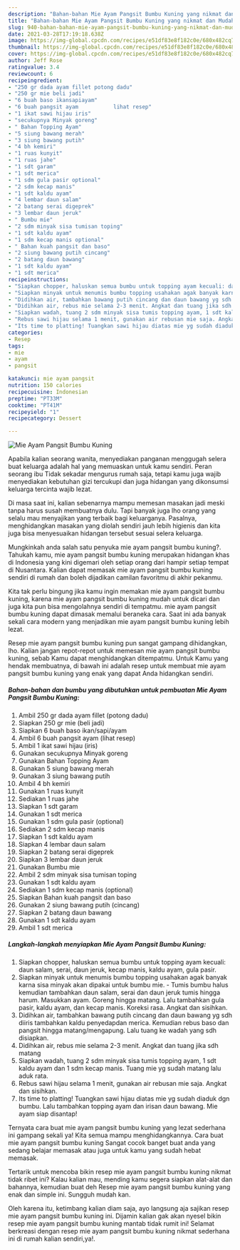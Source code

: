 ```yaml
---
description: "Bahan-bahan Mie Ayam Pangsit Bumbu Kuning yang nikmat dan Mudah Dibuat"
title: "Bahan-bahan Mie Ayam Pangsit Bumbu Kuning yang nikmat dan Mudah Dibuat"
slug: 940-bahan-bahan-mie-ayam-pangsit-bumbu-kuning-yang-nikmat-dan-mudah-dibuat
date: 2021-03-28T17:19:18.638Z
image: https://img-global.cpcdn.com/recipes/e51df83e8f182c0e/680x482cq70/mie-ayam-pangsit-bumbu-kuning-foto-resep-utama.jpg
thumbnail: https://img-global.cpcdn.com/recipes/e51df83e8f182c0e/680x482cq70/mie-ayam-pangsit-bumbu-kuning-foto-resep-utama.jpg
cover: https://img-global.cpcdn.com/recipes/e51df83e8f182c0e/680x482cq70/mie-ayam-pangsit-bumbu-kuning-foto-resep-utama.jpg
author: Jeff Rose
ratingvalue: 3.4
reviewcount: 6
recipeingredient:
- "250 gr dada ayam fillet potong dadu"
- "250 gr mie beli jadi"
- "6 buah baso ikansapiayam"
- "6 buah pangsit ayam           lihat resep"
- "1 ikat sawi hijau iris"
- "secukupnya Minyak goreng"
- " Bahan Topping Ayam"
- "5 siung bawang merah"
- "3 siung bawang putih"
- "4 bh kemiri"
- "1 ruas kunyit"
- "1 ruas jahe"
- "1 sdt garam"
- "1 sdt merica"
- "1 sdm gula pasir optional"
- "2 sdm kecap manis"
- "1 sdt kaldu ayam"
- "4 lembar daun salam"
- "2 batang serai digeprek"
- "3 lembar daun jeruk"
- " Bumbu mie"
- "2 sdm minyak sisa tumisan toping"
- "1 sdt kaldu ayam"
- "1 sdm kecap manis optional"
- " Bahan kuah pangsit dan baso"
- "2 siung bawang putih cincang"
- "2 batang daun bawang"
- "1 sdt kaldu ayam"
- "1 sdt merica"
recipeinstructions:
- "Siapkan chopper, haluskan semua bumbu untuk topping ayam kecuali: daun salam, serai, daun jeruk, kecap manis, kaldu ayam, gula pasir."
- "Siapkan minyak untuk menumis bumbu topping usahakan agak banyak karna sisa minyak akan dipakai untuk bumbu mie. Tumis bumbu halus kemudian tambahkan daun salam, serai dan daun jeruk tumis hingga harum. Masukkan ayam. Goreng hingga matang. Lalu tambahkan gula pasir, kaldu ayam, dan kecap manis. Koreksi rasa. Angkat dan sisihkan."
- "Didihkan air, tambahkan bawang putih cincang dan daun bawang yg sdh diiris tambahkan kaldu penyedapdan merica. Kemudian rebus baso dan pangsit hingga matang/mengapung. Lalu tuang ke wadah yang sdh disiapkan."
- "Didihkan air, rebus mie selama 2-3 menit. Angkat dan tuang jika sdh matang"
- "Siapkan wadah, tuang 2 sdm minyak sisa tumis topping ayam, 1 sdt kaldu ayam dan 1 sdm kecap manis. Tuang mie yg sudah matang lalu aduk rata."
- "Rebus sawi hijau selama 1 menit, gunakan air rebusan mie saja. Angkat dan sisihkan."
- "Its time to platting! Tuangkan sawi hijau diatas mie yg sudah diaduk dgn bumbu. Lalu tambahkan topping ayam dan irisan daun bawang. Mie ayam siap disantap!"
categories:
- Resep
tags:
- mie
- ayam
- pangsit

katakunci: mie ayam pangsit 
nutrition: 150 calories
recipecuisine: Indonesian
preptime: "PT33M"
cooktime: "PT41M"
recipeyield: "1"
recipecategory: Dessert

---
```



![Mie Ayam Pangsit Bumbu Kuning](https://img-global.cpcdn.com/recipes/e51df83e8f182c0e/680x482cq70/mie-ayam-pangsit-bumbu-kuning-foto-resep-utama.jpg)

Apabila kalian seorang wanita, menyediakan panganan menggugah selera buat keluarga adalah hal yang memuaskan untuk kamu sendiri. Peran seorang ibu Tidak sekadar mengurus rumah saja, tetapi kamu juga wajib menyediakan kebutuhan gizi tercukupi dan juga hidangan yang dikonsumsi keluarga tercinta wajib lezat.

Di masa  saat ini, kalian sebenarnya mampu memesan masakan jadi meski tanpa harus susah membuatnya dulu. Tapi banyak juga lho orang yang selalu mau menyajikan yang terbaik bagi keluarganya. Pasalnya, menghidangkan masakan yang diolah sendiri jauh lebih higienis dan kita juga bisa menyesuaikan hidangan tersebut sesuai selera keluarga. 



Mungkinkah anda salah satu penyuka mie ayam pangsit bumbu kuning?. Tahukah kamu, mie ayam pangsit bumbu kuning merupakan hidangan khas di Indonesia yang kini digemari oleh setiap orang dari hampir setiap tempat di Nusantara. Kalian dapat memasak mie ayam pangsit bumbu kuning sendiri di rumah dan boleh dijadikan camilan favoritmu di akhir pekanmu.

Kita tak perlu bingung jika kamu ingin memakan mie ayam pangsit bumbu kuning, karena mie ayam pangsit bumbu kuning mudah untuk dicari dan juga kita pun bisa mengolahnya sendiri di tempatmu. mie ayam pangsit bumbu kuning dapat dimasak memalui beraneka cara. Saat ini ada banyak sekali cara modern yang menjadikan mie ayam pangsit bumbu kuning lebih lezat.

Resep mie ayam pangsit bumbu kuning pun sangat gampang dihidangkan, lho. Kalian jangan repot-repot untuk memesan mie ayam pangsit bumbu kuning, sebab Kamu dapat menghidangkan ditempatmu. Untuk Kamu yang hendak membuatnya, di bawah ini adalah resep untuk membuat mie ayam pangsit bumbu kuning yang enak yang dapat Anda hidangkan sendiri.

<!--inarticleads1-->

##### Bahan-bahan dan bumbu yang dibutuhkan untuk pembuatan Mie Ayam Pangsit Bumbu Kuning:

1. Ambil 250 gr dada ayam fillet (potong dadu)
1. Siapkan 250 gr mie (beli jadi)
1. Siapkan 6 buah baso ikan/sapi/ayam
1. Ambil 6 buah pangsit ayam           (lihat resep)
1. Ambil 1 ikat sawi hijau (iris)
1. Gunakan secukupnya Minyak goreng
1. Gunakan  Bahan Topping Ayam
1. Gunakan 5 siung bawang merah
1. Gunakan 3 siung bawang putih
1. Ambil 4 bh kemiri
1. Gunakan 1 ruas kunyit
1. Sediakan 1 ruas jahe
1. Siapkan 1 sdt garam
1. Gunakan 1 sdt merica
1. Gunakan 1 sdm gula pasir (optional)
1. Sediakan 2 sdm kecap manis
1. Siapkan 1 sdt kaldu ayam
1. Siapkan 4 lembar daun salam
1. Siapkan 2 batang serai digeprek
1. Siapkan 3 lembar daun jeruk
1. Gunakan  Bumbu mie
1. Ambil 2 sdm minyak sisa tumisan toping
1. Gunakan 1 sdt kaldu ayam
1. Sediakan 1 sdm kecap manis (optional)
1. Siapkan  Bahan kuah pangsit dan baso
1. Gunakan 2 siung bawang putih (cincang)
1. Siapkan 2 batang daun bawang
1. Gunakan 1 sdt kaldu ayam
1. Ambil 1 sdt merica




<!--inarticleads2-->

##### Langkah-langkah menyiapkan Mie Ayam Pangsit Bumbu Kuning:

1. Siapkan chopper, haluskan semua bumbu untuk topping ayam kecuali: daun salam, serai, daun jeruk, kecap manis, kaldu ayam, gula pasir.
1. Siapkan minyak untuk menumis bumbu topping usahakan agak banyak karna sisa minyak akan dipakai untuk bumbu mie. - Tumis bumbu halus kemudian tambahkan daun salam, serai dan daun jeruk tumis hingga harum. Masukkan ayam. Goreng hingga matang. Lalu tambahkan gula pasir, kaldu ayam, dan kecap manis. Koreksi rasa. Angkat dan sisihkan.
1. Didihkan air, tambahkan bawang putih cincang dan daun bawang yg sdh diiris tambahkan kaldu penyedapdan merica. Kemudian rebus baso dan pangsit hingga matang/mengapung. Lalu tuang ke wadah yang sdh disiapkan.
1. Didihkan air, rebus mie selama 2-3 menit. Angkat dan tuang jika sdh matang
1. Siapkan wadah, tuang 2 sdm minyak sisa tumis topping ayam, 1 sdt kaldu ayam dan 1 sdm kecap manis. Tuang mie yg sudah matang lalu aduk rata.
1. Rebus sawi hijau selama 1 menit, gunakan air rebusan mie saja. Angkat dan sisihkan.
1. Its time to platting! Tuangkan sawi hijau diatas mie yg sudah diaduk dgn bumbu. Lalu tambahkan topping ayam dan irisan daun bawang. Mie ayam siap disantap!




Ternyata cara buat mie ayam pangsit bumbu kuning yang lezat sederhana ini gampang sekali ya! Kita semua mampu menghidangkannya. Cara buat mie ayam pangsit bumbu kuning Sangat cocok banget buat anda yang sedang belajar memasak atau juga untuk kamu yang sudah hebat memasak.

Tertarik untuk mencoba bikin resep mie ayam pangsit bumbu kuning nikmat tidak ribet ini? Kalau kalian mau, mending kamu segera siapkan alat-alat dan bahannya, kemudian buat deh Resep mie ayam pangsit bumbu kuning yang enak dan simple ini. Sungguh mudah kan. 

Oleh karena itu, ketimbang kalian diam saja, ayo langsung aja sajikan resep mie ayam pangsit bumbu kuning ini. Dijamin kalian gak akan nyesel bikin resep mie ayam pangsit bumbu kuning mantab tidak rumit ini! Selamat berkreasi dengan resep mie ayam pangsit bumbu kuning nikmat sederhana ini di rumah kalian sendiri,ya!.

